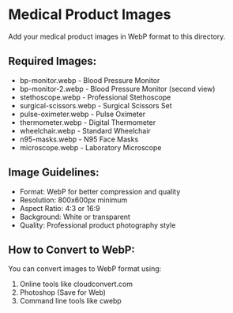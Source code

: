 # Medical Product Images

Add your medical product images in WebP format to this directory.

## Required Images:
- bp-monitor.webp - Blood Pressure Monitor
- bp-monitor-2.webp - Blood Pressure Monitor (second view)
- stethoscope.webp - Professional Stethoscope
- surgical-scissors.webp - Surgical Scissors Set
- pulse-oximeter.webp - Pulse Oximeter
- thermometer.webp - Digital Thermometer
- wheelchair.webp - Standard Wheelchair
- n95-masks.webp - N95 Face Masks
- microscope.webp - Laboratory Microscope

## Image Guidelines:
- Format: WebP for better compression and quality
- Resolution: 800x600px minimum
- Aspect Ratio: 4:3 or 16:9
- Background: White or transparent
- Quality: Professional product photography style

## How to Convert to WebP:
You can convert images to WebP format using:
1. Online tools like cloudconvert.com
2. Photoshop (Save for Web)
3. Command line tools like cwebp